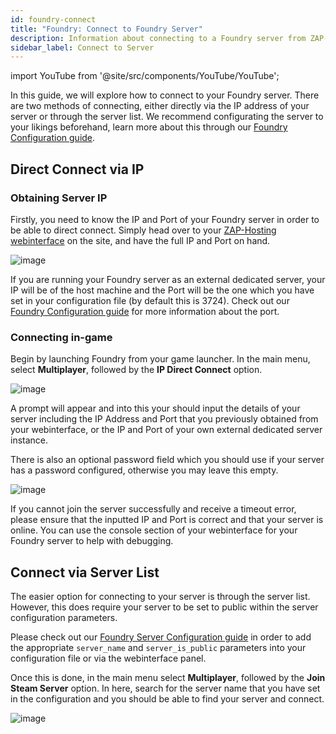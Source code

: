 ```yaml
---
id: foundry-connect
title: "Foundry: Connect to Foundry Server"
description: Information about connecting to a Foundry server from ZAP-Hosting - ZAP-Hosting.com documentation
sidebar_label: Connect to Server
---
```


import YouTube from '@site/src/components/YouTube/YouTube';

In this guide, we will explore how to connect to your Foundry server. There are two methods of connecting, either directly via the IP address of your server or through the server list. We recommend configurating the server to your likings beforehand, learn more about this through our [Foundry Configuration guide](foundry-configuration.md).

<YouTube videoId="bRsZNqKsghA" title="Setup Foundry server in just a MINUTE!" description="Feel like you understand better when you see things in action?  We’ve got you! Dive into our video that breaks it all down for you. Whether you're in a rush or just prefer to soak up information in the most engaging way possible!"/>

## Direct Connect via IP

### Obtaining Server IP

Firstly, you need to know the IP and Port of your Foundry server in order to be able to direct connect. Simply head over to your [ZAP-Hosting webinterface](https://zap-hosting.com/en/customer/) on the site, and have the full IP and Port on hand.

![image](https://screensaver01.zap-hosting.com/index.php/s/XmmnD2d9C3xm4SE/preview)

If you are running your Foundry server as an external dedicated server, your IP will be of the host machine and the Port will be the one which you have set in your configuration file (by default this is 3724). Check out our [Foundry Configuration guide](foundry-configuration.md) for more information about the port.

### Connecting in-game

Begin by launching Foundry from your game launcher. In the main menu, select **Multiplayer**, followed by the **IP Direct Connect** option.

![image](https://screensaver01.zap-hosting.com/index.php/s/KS9jQiZtgzfkfaW/preview)

A prompt will appear and into this your should input the details of your server including the IP Address and Port that you previously obtained from your webinterface, or the IP and Port of your own external dedicated server instance.

There is also an optional password field which you should use if your server has a password configured, otherwise you may leave this empty.

![image](https://screensaver01.zap-hosting.com/index.php/s/5kNMZyrkDwt9ZAy/preview)

If you cannot join the server successfully and receive a timeout error, please ensure that the inputted IP and Port is correct and that your server is online. You can use the console section of your webinterface for your Foundry server to help with debugging.

## Connect via Server List

The easier option for connecting to your server is through the server list. However, this does require your server to be set to public within the server configuration parameters. 

Please check out our [Foundry Server Configuration guide](foundry-configuration.md) in order to add the appropriate `server_name` and `server_is_public` parameters into your configuration file or via the webinterface panel.

Once this is done, in the main menu select **Multiplayer**, followed by the **Join Steam Server** option. In here, search for the server name that you have set in the configuration and you should be able to find your server and connect.

![image](https://screensaver01.zap-hosting.com/index.php/s/FfTPgx7Q6wbwn4g/preview)